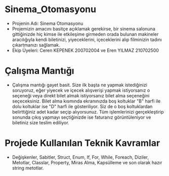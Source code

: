 # Sinema_Otomasyonu
- Projenin Adı: Sinema Otomasyonu
- Projemizin amacını basitçe açıklamak gerekirse, bir sinema salonuna gittiğinizde hiç kimse ile etkileşime girmeden orada bulunan makineler aracılığıyla kendi biletinizi, yiyeceklerini, içeceklerini alıp filminizin tadını çıkartmanızı sağlamak.
- Ekip Üyeleri: Ceren KEPENEK 200702004 ve Eren YILMAZ 210702500
# Çalışma Mantığı
- Çalışma mantığı gayet basit. Size ilk başta ne yapmak istediğinizi soruyoruz, eğer yiyecek ve içecek alışverişi yapmak istiyorsanız o seçeneği veya direkt bilet almak istiyorsanız bilet alma seçeneğini seçeceksiniz.
Bilet alma kısmında ekranınızda boş koltuklar "B" harfi ile dolu koltuklar ise "D" harfi ile gösteriliyor. Siz de o boş koltuklardan belirttiğiniz adet kadar seçip alıyorsunuz.
Tüm işlemlerinizi gerçekleştirip sonunda çıkış yapmayı seçtiğinizde ise faturanız görüntüleniyor ve biletiniz size teslim ediliyor.
# Projede Kullanılan Teknik Kavramlar
- Değişkenler, Sabitler, Struct, Enum, If, For, While, Foreach, Diziler, Metotlar, Classlar, Property, Miras Alma, Kapsülleme ve son olarak hazır string metotlar.
